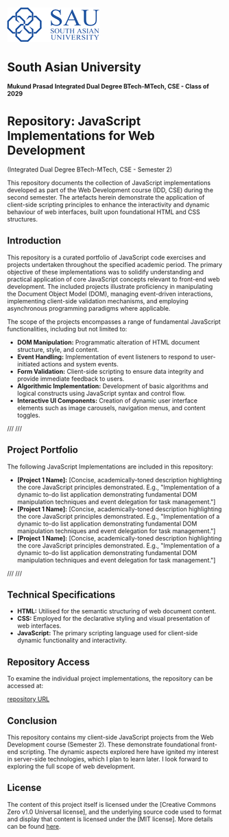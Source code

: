 ![sau-white-logo](media/sau-white-logo.png)
# South Asian University

**Mukund Prasad**
**Integrated Dual Degree BTech-MTech, CSE - Class of 2029**

# Repository: JavaScript Implementations for Web Development 
(Integrated Dual Degree BTech-MTech, CSE - Semester 2)

This repository documents the collection of JavaScript implementations developed as part of the Web Development course (IDD, CSE) during the second semester. The artefacts herein demonstrate the application of client-side scripting principles to enhance the interactivity and dynamic behaviour of web interfaces, built upon foundational HTML and CSS structures.

## Introduction

This repository is a curated portfolio of JavaScript code exercises and projects undertaken throughout the specified academic period. The primary objective of these implementations was to solidify understanding and practical application of core JavaScript concepts relevant to front-end web development. The included projects illustrate proficiency in manipulating the Document Object Model (DOM), managing event-driven interactions, implementing client-side validation mechanisms, and employing asynchronous programming paradigms where applicable.

The scope of the projects encompasses a range of fundamental JavaScript functionalities, including but not limited to:

* **DOM Manipulation:** Programmatic alteration of HTML document structure, style, and content.
* **Event Handling:** Implementation of event listeners to respond to user-initiated actions and system events.
* **Form Validation:** Client-side scripting to ensure data integrity and provide immediate feedback to users.
* **Algorithmic Implementation:** Development of basic algorithms and logical constructs using JavaScript syntax and control flow.
* **Interactive UI Components:** Creation of dynamic user interface elements such as image carousels, navigation menus, and content toggles.

///
///

## Project Portfolio

The following JavaScript Implementations are included in this repository:

* **[Project 1 Name]:** [Concise, academically-toned description highlighting the core JavaScript principles demonstrated. E.g., "Implementation of a dynamic to-do list application demonstrating fundamental DOM manipulation techniques and event delegation for task management."]
* **[Project 1 Name]:** [Concise, academically-toned description highlighting the core JavaScript principles demonstrated. E.g., "Implementation of a dynamic to-do list application demonstrating fundamental DOM manipulation techniques and event delegation for task management."]
* **[Project 1 Name]:** [Concise, academically-toned description highlighting the core JavaScript principles demonstrated. E.g., "Implementation of a dynamic to-do list application demonstrating fundamental DOM manipulation techniques and event delegation for task management."]


///
///

## Technical Specifications

* **HTML:** Utilised for the semantic structuring of web document content.
* **CSS:** Employed for the declarative styling and visual presentation of web interfaces.
* **JavaScript:** The primary scripting language used for client-side dynamic functionality and interactivity.

## Repository Access 
To examine the individual project implementations, the repository can be accessed at:

[repository URL]()

## Conclusion

This repository contains my client-side JavaScript projects from the Web Development course (Semester 2). These demonstrate foundational front-end scripting. The dynamic aspects explored here have ignited my interest in server-side technologies, which I plan to learn later.
I look forward to exploring the full scope of web development.

## License

The content of this project itself is licensed under the [Creative Commons Zero v1.0 Universal license], and the underlying source code used to format and display that content is licensed under the [MIT license]. More details can be found [here](LICENSE).
